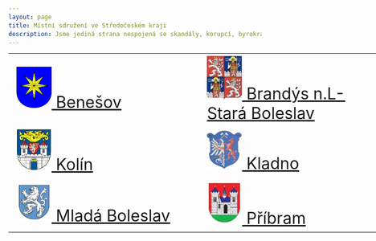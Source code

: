 ```yaml
---
layout: page
title: Místní sdružení ve Středočeském kraji
description: Jsme jediná strana nespojená se skandály, korupcí, byrokracií. Jsme tu osm let. Hájíme svobodu, přinášíme čerstvé nápady a nebojíme se říkat, co si myslíme. Politici slibují modré z nebe, světlé zítřky a další prázdná hesla. Piráti nabízí jasné a konkrétní cíle – černé na bílém. Pusťte nás na ně!
---
```


<table style="width:54em">
  <tr>
    <td style="width:27em;font-size:xx-large;"><a href="https://www.facebook.com/piratskapalubaBN"><img src="benesov.jpg" width="70px"/> Benešov</a></td>
    <td style="width:27em;font-size:xx-large;"><a href="https://www.facebook.com/piratibrandysboleslav"><img src="brandys-nl.jpg" width="70px"/> Brandýs n.L-Stará Boleslav</a></td>
  </tr>
  <tr>
    <td style="width:27em;font-size:xx-large;"><a href="https://www.facebook.com/PiratiKolin"><img src="kolin.jpg" width="70px"/> Kolín</a></td>
    <td style="width:27em;font-size:xx-large;"><a href="https://www.facebook.com/PiratiKladno"><img src="kladno.jpg" width="70px"/> Kladno</a></td>
  </tr>
  <tr>
    <td style="width:27em;font-size:xx-large;"><a href="https://www.facebook.com/PiratiMB"><img src="mlada-boleslav.jpg" width="70px"/> Mladá Boleslav</a></td>
    <td style="width:27em;font-size:xx-large;"><a href="https://www.facebook.com/PiratiPB"><img src="pribram.jpg" width="70px"/> Příbram</a></td>
  </tr>
</table>
